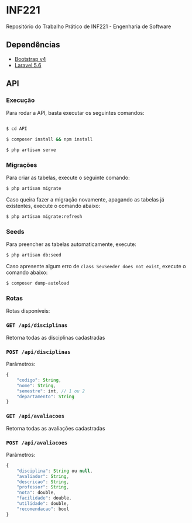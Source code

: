 # INF221
Repositório do Trabalho Prático de INF221 - Engenharia de Software

## Dependências

* [Bootstrap v4](https://getbootstrap.com/docs/4.1/getting-started/introduction/)
* [Laravel 5.6](https://laravel.com/docs/5.6)

## API

### Execução

Para rodar a API, basta executar os seguintes comandos:

```bash

$ cd API

$ composer install && npm install

$ php artisan serve

```

### Migrações

Para criar as tabelas, execute o seguinte comando:

```bash
$ php artisan migrate
```

Caso queira fazer a migração novamente, apagando as tabelas já existentes, execute o comando abaixo:

```bash
$ php artisan migrate:refresh
```

### Seeds

Para preencher as tabelas automaticamente, execute:

```bash
$ php artisan db:seed
```

Caso apresente algum erro de `class SeuSeeder does not exist`, execute o comando abaixo:

```bash
$ composer dump-autoload
```

### Rotas

Rotas disponíveis:


### ```GET /api/disciplinas ```

Retorna todas as disciplinas cadastradas

### ``` POST /api/disciplinas ```

Parâmetros:

```javascript
{
    "codigo": String,
    "nome": String,
    "semestre": int, // 1 ou 2
    "departamento": String
}
```

### ```GET /api/avaliacoes ```

Retorna todas as avaliações cadastradas

### ``` POST /api/avaliacoes ```

Parâmetros:

```javascript
{
    "disciplina": String ou null,
    "avaliador": String,
    "descricao": String,
    "professor": String,
    "nota": double,
    "facilidade": double,
    "utilidade": double,
    "recomendacao": bool
}
```
